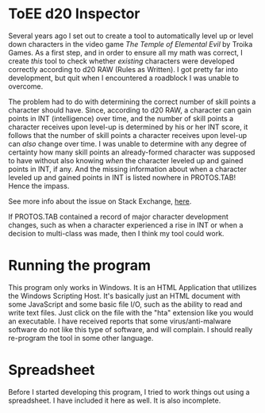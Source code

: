 # ToEE d20 Inspector

Several years ago I set out to create a tool to automatically level up or level down characters in the video game _The Temple of Elemental Evil_ by Troika Games. As a first step, and in order to ensure all my math was correct, I create _this_ tool to check whether _existing_ characters were developed correctly according to d20 RAW (Rules as Written). I got pretty far into development, but quit when I encountered a roadblock I was unable to overcome.

The problem had to do with determining the correct number of skill points a character should have. Since, according to d20 RAW, a character can gain points in INT (intelligence) over time, and the number of skill points a character receives upon level-up is determined by his or her INT score, it follows that the number of skill points a character receives upon level-up can _also_ change over time. I was unable to determine with any degree of certainty how many skill points an already-formed character was supposed to have without also knowing _when_ the character leveled up and gained points in INT, if any. And the missing information about when a character leveled up and gained points in INT is listed nowhere in PROTOS.TAB! Hence the impass.

See more info about the issue on Stack Exchange, [here](https://rpg.stackexchange.com/questions/153093/how-do-i-know-whether-a-9th-level-character-has-the-correct-number-of-skill-poin).

If PROTOS.TAB contained a record of major character development changes, such as when a character experienced a rise in INT or when a decision to multi-class was made, then I think my tool could work.

# Running the program

This program only works in Windows. It is an HTML Application that utlilizes the Windows Scripting Host. It's basically just an HTML document with some JavaScript and some basic file I/O, such as the ability to read and write text files. Just click on the file with the "hta" extension like you would an executable. I have received reports that some virus/anti-malware software do not like this type of software, and will complain. I should really re-program the tool in some other language.

# Spreadsheet

Before I started developing this program, I tried to work things out using a spreadsheet. I have included it here as well. It is also incomplete.
